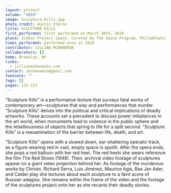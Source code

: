 ```yaml
---
layout: project
volume: "2019"
image: Sculpture_Kills.jpg
photo_credit: Austin Eterno
title: SCULPTURE KILLS
first_performed: first performed on March 30th, 2019
place: Icebox Project Space, Curated by The Space Program, Philadelphia, PA
times_performed: performed once in 2019
contributor: JILLIAN MCMANEMIN
collaborators: []
home: Brooklyn, NY
links:
  - jillianmcmanemin.com
contact: jmcmanemin@gmail.com
footnote: ""
tags: []
pages: 122-123
---
```


“Sculpture Kills” is a performative lecture that surveys fatal works of contemporary art—sculptures that slay and performances that murder. “Sculpture Kills” delves into the political and critical implications of deadly artworks. These accounts set a precedent to discuss power imbalances in the art world, when monuments lead to violence in the public sphere and the rebelliousness of objects that spring to life for a split second. “Sculpture Kills” is a reexamination of the barrier between life, death, and art.

“Sculpture Kills” opens with a slowed down, ear-shattering operatic track, as a figure wearing red in vast, empty space is spotlit. After the opera ends, she pops a red balloon with her red heel. The red heels she wears reference the film The Red Shoes (1948). Then, archival video footage of sculptures appear on a giant video projection behind her. As footage of the murderous works by Christo, Richard Serra, Luis Jiménez, Maurice Agis, Bas Jan Ader, and Calder play she lectures about each sculpture to a faint score of Russian adagios. She remains within the frame of the video and the footage of the sculptures project onto her as she recants their deadly stories.
